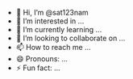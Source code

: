 - 👋 Hi, I’m @sat123nam
- 👀 I’m interested in ...
- 🌱 I’m currently learning ...
- 💞️ I’m looking to collaborate on ...
- 📫 How to reach me ...
- 😄 Pronouns: ...
- ⚡ Fun fact: ...

<!---
sat123nam/sat123nam is a ✨ special ✨ repository because its `README.md` (this file) appears on your GitHub profile.
You can click the Preview link to take a look at your changes.
--->
